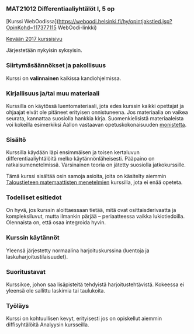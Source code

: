 ### MAT21012 Differentiaaliyhtälöt I, 5 op

[Kurssi WebOodissa](https://weboodi.helsinki.fi/hy/opintjakstied.jsp?OpinKohd=117377115 WebOodi-linkki)

[Kevään 2017 kurssisivu](http://wiki.helsinki.fi/pages/viewpage.action?pageId=197658128)

Järjestetään nykyisin syksyisin.

### Siirtymäsäännökset ja pakollisuus

Kurssi on **valinnainen** kaikissa kandiohjelmissa.

### Kirjallisuus ja/tai muu materiaali

Kurssilla on käytössä luentomateriaali, jota edes kurssin kaikki opettajat ja ohjaajat eivät ole pitäneet erityisen onnistuneena. Jos materiaalia on vaikea seurata, kannattaa suosiolla hankkia kirja. Suomenkielisistä materiaaleista voi kokeilla esimerkiksi Aallon vastaavan opetuskokonaisuuden [monistetta](http://math.aalto.fi/~jmalinen/MyPSFilesInWeb/DiffEqPruju.pdf).

### Sisältö

Kurssilla käydään läpi ensimmäisen ja toisen kertaluvun differentiaaliyhtälöitä melko käytännönläheisesti. Pääpaino on ratkaisumenetelmissä. Varsinainen teoria on jätetty suosiolla jatkokurssille.

Tämä kurssi sisältää osin samoja asioita, joita on käsitelty aiemmin [Taloustieteen matemaattisten menetelmien](https://varjo.ktto.fi/taloustieteen-matemaattiset-menetelmat) kurssilla, jota ei enää opeteta.

### Todelliset esitiedot

On hyvä, jos kurssin aloittaessaan tietää, mitä ovat osittaisderivaatta ja kompleksiluvut, mutta ilmankin pärjää – periaatteessa vaikka lukiotiedoilla. Olennaista on, että osaa integroida hyvin.

### Kurssin käytännöt

Yleensä järjestetty normaalina harjoituskurssina (luentoja ja laskuharjoitustilaisuudet).

### Suoritustavat

Kurssikoe, johon saa lisäpisteitä tehdyistä harjoitustehtävistä. Kokeessa ei yleensä ole sallittu laskimia tai taulukoita.

### Työläys

Kurssi on kohtuullisen kevyt, erityisesti jos on opiskellut aiemmin diffisyhtälöitä Analyysin kursseilla.
